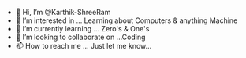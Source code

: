 - 👋 Hi, I’m @Karthik-ShreeRam
- 👀 I’m interested in ... Learning about Computers & anything Machine
- 🌱 I’m currently learning ... Zero's & One's
- 💞️ I’m looking to collaborate on ...Coding
- 📫 How to reach me ... Just let me know...

<!---
Karthik-ShreeRam/Karthik-ShreeRam is a ✨ special ✨ repository because its `README.md` (this file) appears on your GitHub profile.
You can click the Preview link to take a look at your changes.
--->
